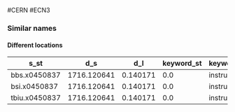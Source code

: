 #CERN #ECN3 

### Similar names
#### Different locations
|s_st|d_s|d_l|keyword_st|keyword_reb|apertype_st|apertype_reb|d_aper_1|d_aper_2|
|---|---|---|---|---|---|---|---|---|
|bbs.x0450837|1716.120641|0.140171|0.0|instrument|marker|circle|circle|0.0|0.0|
|bsi.x0450837|1716.120641|0.140171|0.0|instrument|marker|circle|circle|0.0|0.0|
|tbiu.x0450837|1716.120641|0.140171|0.0|instrument|marker|circle|circle|0.0|0.0|


